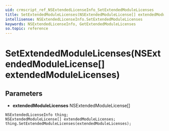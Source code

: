 ```yaml
---
uid: crmscript_ref_NSExtendedLicenseInfo_SetExtendedModuleLicenses
title: SetExtendedModuleLicenses(NSExtendedModuleLicense[] extendedModuleLicenses)
intellisense: NSExtendedLicenseInfo.SetExtendedModuleLicenses
keywords: NSExtendedLicenseInfo, GetExtendedModuleLicenses
so.topic: reference
---
```


# SetExtendedModuleLicenses(NSExtendedModuleLicense[] extendedModuleLicenses)

## Parameters

* **extendedModuleLicenses** NSExtendedModuleLicense[]

```crmscript
NSExtendedLicenseInfo thing;
NSExtendedModuleLicense[] extendedModuleLicenses;
thing.SetExtendedModuleLicenses(extendedModuleLicenses);
```

